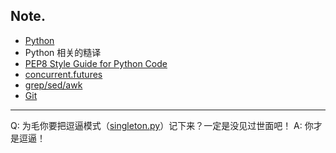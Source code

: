 ## Note.

- [Python](./Python.md)
- Python 相关的糙译
 - [PEP8 Style Guide for Python Code](./PEP8-Style-Guide-for-Python-Code.md)
 - [concurrent.futures](./concurrent.futures.md)
- [grep/sed/awk](./grep-sed-awk.md)
- [Git](./Git.md)

---

Q: 为毛你要把逗逼模式（[singleton.py](./singleton.py)）记下来？一定是没见过世面吧！
A: 你才是逗逼！